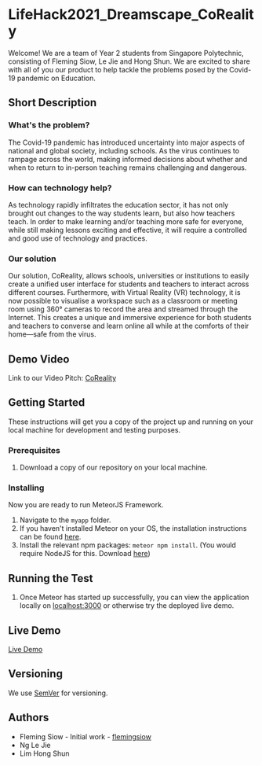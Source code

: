 # LifeHack2021_Dreamscape_CoReality
Welcome! We are a team of Year 2 students from Singapore Polytechnic, consisting of Fleming Siow, Le Jie and Hong Shun. We are excited to share with all of you our product to help tackle the problems posed by the Covid-19 pandemic on Education. 

## Short Description
### What's the problem?
The Covid-19 pandemic has introduced uncertainty into major aspects of national and global society, including schools. As the virus continues to rampage across the world, making informed decisions about whether and when to return to in-person teaching remains challenging and dangerous.

### How can technology help?
As technology rapidly infiltrates the education sector, it has not only brought out changes to the way students learn, but also how teachers teach. In order to make learning and/or teaching more safe for everyone, while still making lessons exciting and effective, it will require a controlled and good use of technology and practices.

### Our solution
Our solution, CoReality, allows schools, universities or institutions to easily create a unified user interface for students and teachers to interact across different courses. Furthermore, with Virtual Reality (VR) technology, it is now possible to visualise a workspace such as a classroom or meeting room using 360° cameras to record the area and streamed through the Internet. This creates a unique and immersive experience for both students and teachers to converse and learn online all while at the comforts of their home—safe from the virus.

## Demo Video
Link to our Video Pitch: [CoReality]()

## Getting Started
These instructions will get you a copy of the project up and running on your local machine for development and testing purposes. 

### Prerequisites
1. Download a copy of our repository on your local machine.

### Installing
Now you are ready to run MeteorJS Framework.

1. Navigate to the ```myapp``` folder.
2. If you haven't installed Meteor on your OS, the installation instructions can be found [here](https://guide.meteor.com/).
3. Install the relevant npm packages: ```meteor npm install```. (You would require NodeJS for this. Download [here](https://nodejs.org/en/download/))

## Running the Test
1. Once Meteor has started up successfully, you can view the application locally on [localhost:3000](http://www.localhost:3000) or otherwise try the deployed live demo.

## Live Demo
[Live Demo]()

## Versioning
We use [SemVer](https://semver.org) for versioning.

## Authors
- Fleming Siow - Initial work - [flemingsiow](https://github.com/flemingsiow)
- Ng Le Jie
- Lim Hong Shun
